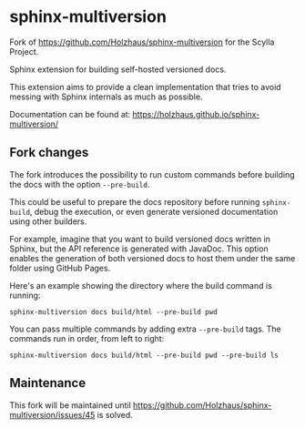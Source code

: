 # sphinx-multiversion

Fork of https://github.com/Holzhaus/sphinx-multiversion for the Scylla Project.

Sphinx extension for building self-hosted versioned docs.

This extension aims to provide a clean implementation that tries to avoid
messing with Sphinx internals as much as possible.

Documentation can be found at: https://holzhaus.github.io/sphinx-multiversion/

## Fork changes

The fork introduces the possibility to run custom commands before building the docs with the option ``--pre-build``.

This could be useful to prepare the docs repository before running ``sphinx-build``, debug the execution, or even generate versioned documentation using other builders.

For example, imagine that you want to build versioned docs written in Sphinx, but the API reference is generated with JavaDoc. This option enables the generation of both versioned docs to host them under the same folder using GitHub Pages.

Here's an example showing the directory where the build command is running:

```
sphinx-multiversion docs build/html --pre-build pwd
```

You can pass multiple commands by adding extra ``--pre-build`` tags. The commands run in order, from left to right:

```
sphinx-multiversion docs build/html --pre-build pwd --pre-build ls
```

## Maintenance

This fork will be maintained until https://github.com/Holzhaus/sphinx-multiversion/issues/45 is solved.